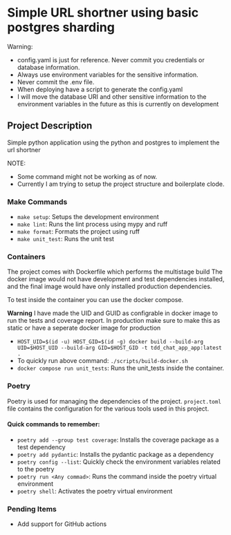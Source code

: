 # Simple URL shortner using basic postgres sharding 


Warning:
- config.yaml is just for reference. Never commit you credentials or database information.
- Always use environment variables for the sensitive information.
- Never commit the .env file.
- When deploying have a script to generate the config.yaml
- I will move the database URI and other sensitive information to the environment variables in the future as this is currently on development


## Project Description
Simple python application using the python and postgres to implement the url shortner


NOTE:
- Some command might not be working as of now.
- Currently I am trying to setup the project structure and boilerplate clode.

### Make Commands
- `make setup`: Setups the development environment
- `make lint`: Runs the lint process using mypy and ruff
- `make format`: Formats the project using ruff
- `make unit_test`: Runs the unit test

### Containers

The project comes with Dockerfile which performs the multistage build
The docker image would not have development and test dependencies installed, and the final image would have only installed production dependencies.

To test inside the container you can use the docker compose.

**Warning**
I have made the UID and GUID as configrable in docker image to run the tests and coverage report. In production make sure to make this as static or have a seperate docker image for production

- `HOST_UID=$(id -u) HOST_GID=$(id -g) docker build --build-arg UID=$HOST_UID --build-arg GID=$HOST_GID -t tdd_chat_app_app:latest . ` 
- To quickly run above command: `./scripts/build-docker.sh`
- `docker compose run unit_tests`: Runs the unit_tests inside the container.


### Poetry

Poetry is used for managing the dependencies of the project.
`project.toml` file contains the configuration for the various tools used in this project.

#### Quick commands to remember:

- `poetry add --group test coverage`: Installs the coverage package as a test dependency
- `poetry add pydantic`: Installs the pydantic package as a dependency
- `poetry config --list`: Quickly check the environment variables related to the poetry
- `poetry run <Any commad>`: Runs the command inside the poetry virtual environment
- `poetry shell`: Activates the poetry virtual environment

### Pending Items
- Add support for GitHub actions
